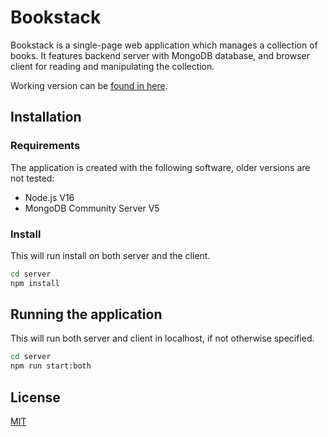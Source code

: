 # Bookstack

Bookstack is a single-page web application which manages a collection of books. It features backend server with MongoDB database, and browser client for reading and manipulating the collection.

Working version can be [found in here](https://myrrys.fi/bookstack).

## Installation

### Requirements

The application is created with the following software, older versions are not tested:

-   Node.js V16
-   MongoDB Community Server V5

### Install

This will run install on both server and the client.

```bash
cd server
npm install
```

## Running the application

This will run both server and client in localhost, if not otherwise specified.

```bash
cd server
npm run start:both
```

## License

[MIT](https://choosealicense.com/licenses/mit/)
